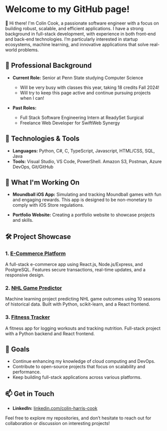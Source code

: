 # Welcome to my GitHub page!

👋 Hi there! I'm Colin Cook, a passionate software engineer with a focus on building robust, scalable, and efficient applications. I have a strong background in full-stack development, with experience in both front-end and back-end technologies. I’m particularly interested in startup ecosystems, machine learning, and innovative applications that solve real-world problems.

## 💼 Professional Background

- **Current Role:** Senior at Penn State studying Computer Science
  - Will be very busy with classes this year, taking 18 credits Fall 2024!
  - Will try to keep this page active and continue pursuing projects when I can!
    
- **Past Roles:**

  - Full Stack Software Engineering Intern at ReadySet Surgical
  - Freelance Web Developer for SwiftWeb Synergy
  
## 🔧 Technologies & Tools

- **Languages:** Python, C#, C, TypeScript, Javascript, HTML/CSS, SQL, Java
- **Tools:** Visual Studio, VS Code, PowerShell. Amazon S3, Postman, Azure DevOps, Git/GitHub
  

## 🌱 What I'm Working On

- **Moundball iOS App:** Simulating and tracking Moundball games with fun and engaging rewards. This app is designed to be non-monetary to comply with iOS Store regulations.
  
- **Portfolio Website:** Creating a portfolio website to showcase projects and skills.


## 🛠️ Project Showcase

### 1. [E-Commerce Platform](https://github.com/ColinHCook/ECommerceWebsite)
A full-stack e-commerce app using React.js, Node.js/Express, and PostgreSQL. Features secure transactions, real-time updates, and a responsive design.

### 2. [NHL Game Predictor](https://github.com/ColinHCook/nhl-predictor)
Machine learning project predicting NHL game outcomes using 10 seasons of historical data. Built with Python, scikit-learn, and a React frontend.

### 3. [Fitness Tracker](https://github.com/ColinHCook/fitness-app-clone)
A fitness app for logging workouts and tracking nutrition. Full-stack project with a Python backend and React frontend.


## 🎯 Goals

- Continue enhancing my knowledge of cloud computing and DevOps.
- Contribute to open-source projects that focus on scalability and performance.
- Keep building full-stack applications across various platforms.

## 📫 Get in Touch

- **LinkedIn:** [linkedin.com/colin-harris-cook](https://www.linkedin.com/in/colin-harris-cook/) 

Feel free to explore my repositories, and don’t hesitate to reach out for collaboration or discussion on interesting projects!
